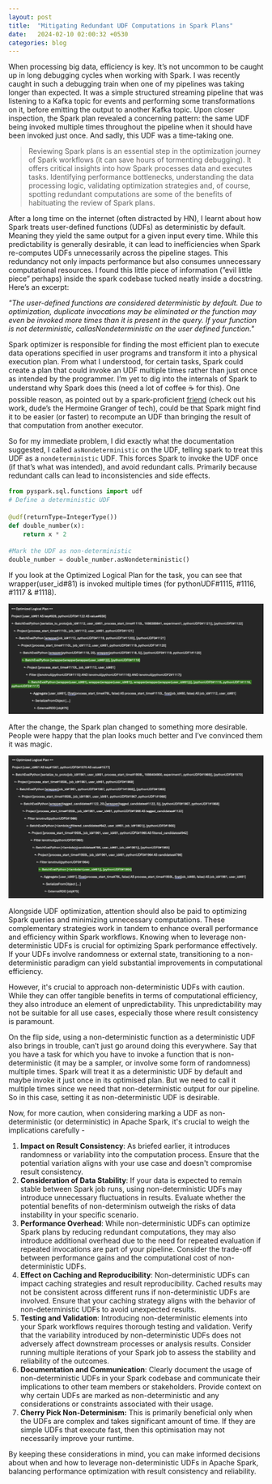 ```yaml
---
layout: post
title:  "Mitigating Redundant UDF Computations in Spark Plans"
date:   2024-02-10 02:00:32 +0530
categories: blog
---
```


When processing big data, efficiency is key. It’s not uncommon to be caught up in long debugging cycles when working with Spark. I was recently caught in such a debugging train when one of my pipelines was taking longer than expected. It was a simple structured streaming pipeline that was listening to a Kafka topic for events and performing some transformations on it, before emitting the output to another Kafka topic. Upon closer inspection, the Spark plan revealed a concerning pattern: the same UDF being invoked multiple times throughout the pipeline when it should have been invoked just once. And sadly, this UDF was a time-taking one.

> Reviewing Spark plans is an essential step in the optimization journey of Spark workflows (it can save hours of tormenting debugging). It offers critical insights into how Spark processes data and executes tasks. Identifying performance bottlenecks, understanding the data processing logic, validating optimization strategies and, of course, spotting redundant computations are some of the benefits of habituating the review of Spark plans.

After a long time on the internet (often distracted by HN), I learnt about how Spark treats user-defined functions (UDFs) as deterministic by default. Meaning they yield the same output for a given input every time. While this predictability is generally desirable, it can lead to inefficiencies when Spark re-computes UDFs unnecessarily across the pipeline stages. This redundancy not only impacts performance but also consumes unnecessary computational resources. I found this little piece of information (”evil little piece” perhaps) inside the spark codebase tucked neatly inside a docstring. Here’s an excerpt:

*"The user-defined functions are considered deterministic by default. Due to optimization, duplicate invocations may be eliminated or the function may even be invoked more times than it is present in the query. If your function is not deterministic, callasNondeterministic on the user defined function."*

Spark optimizer is responsible for finding the most efficient plan to execute data operations specified in user programs and transform it into a physical execution plan. From what I understood, for certain tasks, Spark could create a plan that could invoke an UDF multiple times rather than just once as intended by the programmer. I’m yet to dig into the internals of Spark to understand why Spark does this (need a lot of coffee ☕ for this). One possible reason, as pointed out by a spark-proficient [friend](https://ragv.in/) (check out his work, dude’s the Hermoine Granger of tech), could be that Spark might find it to be easier (or faster) to recompute an UDF than bringing the result of that computation from another executor.

So for my immediate problem, I did exactly what the documentation suggested, I called `asNondeterministic` on the UDF, telling spark to treat this UDF as a `nondeterministic` UDF. This forces Spark to invoke the UDF once (if that’s what was intended), and avoid redundant calls. Primarily because redundant calls can lead to inconsistencies and side effects.

```python
from pyspark.sql.functions import udf
# Define a deterministic UDF
    
@udf(returnType=IntegerType())
def double_number(x):
    return x * 2

#Mark the UDF as non-deterministic
double_number = double_number.asNondeterministic()
```

If you look at the Optimized Logical Plan for the task, you can see that wrapper(user_id#81) is invoked multiple times (for pythonUDF#1115, #1116, #1117 & #1118). 

<img src="/assets/2024-02-10/1.png" width="600">

After the change, the Spark plan changed to something more desirable. People were happy that the plan looks much better and I’ve convinced them it was magic.

<img src="/assets/2024-02-10/2.png" width="600">


Alongside UDF optimization, attention should also be paid to optimizing Spark queries and minimizing unnecessary computations. These complementary strategies work in tandem to enhance overall performance and efficiency within Spark workflows. Knowing when to leverage non-deterministic UDFs is crucial for optimizing Spark performance effectively. If your UDFs involve randomness or external state, transitioning to a non-deterministic paradigm can yield substantial improvements in computational efficiency. 

However, it's crucial to approach non-deterministic UDFs with caution. While they can offer tangible benefits in terms of computational efficiency, they also introduce an element of unpredictability. This unpredictability may not be suitable for all use cases, especially those where result consistency is paramount. 

On the flip side, using a non-deterministic function as a deterministic UDF also brings in trouble, can’t just go around doing this everywhere. Say that you have a task for which you have to invoke a function that is non-deterministic (it may be a sampler, or involve some form of randomness) multiple times. Spark will treat it as a deterministic UDF by default and maybe invoke it just once in its optimised plan. But we need to call it multiple times since we need that non-deterministic output for our pipeline. So in this case, setting it as non-deterministic UDF is desirable.

Now, for more caution, when considering marking a UDF as non-deterministic (or deterministic) in Apache Spark, it's crucial to weigh the implications carefully -

1. **Impact on Result Consistency**: As briefed earlier, it introduces randomness 
or variability into the computation process. Ensure that the potential variation
 aligns with your use case and doesn't compromise result consistency.
2. **Consideration of Data Stability**: If your data is 
expected to remain stable between Spark job runs, using 
non-deterministic UDFs may introduce unnecessary fluctuations in 
results. Evaluate whether the potential benefits of non-determinism 
outweigh the risks of data instability in your specific scenario.
3. **Performance Overhead**: While non-deterministic UDFs can 
optimize Spark plans by reducing redundant computations, they may also 
introduce additional overhead due to the need for repeated evaluation 
if repeated invocations are part of your pipeline. Consider the trade-off between 
performance gains and the computational cost of non-deterministic UDFs.
4. **Effect on Caching and Reproducibility**: 
Non-deterministic UDFs can impact caching strategies and result 
reproducibility. Cached results may not be consistent across different 
runs if non-deterministic UDFs are involved. Ensure that your caching 
strategy aligns with the behavior of non-deterministic UDFs to avoid 
unexpected results.
5. **Testing and Validation**: Introducing non-deterministic elements into your Spark workflows requires thorough testing and validation. Verify that the variability introduced by non-deterministic UDFs does not adversely affect downstream processes or analysis results. Consider running multiple iterations of your Spark job to assess the stability and reliability of the outcomes.
6. **Documentation and Communication**: Clearly document the usage of non-deterministic UDFs in your Spark codebase and communicate their implications to other team members or stakeholders. Provide context on why certain UDFs are marked as non-deterministic and any considerations or constraints associated with their usage.
7. **Cherry Pick Non-Determinism:** This is primarily beneficial only when the UDFs are complex and takes significant amount of time. If they are simple UDFs that execute fast, then this optimisation may not necessarily improve your runtime.

By keeping these considerations in mind, you can make informed decisions about when and how to leverage non-deterministic UDFs in Apache Spark, balancing performance optimization with result consistency and reliability.
